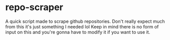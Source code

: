 # repo-scraper
A quick script made to scrape github repositories. Don't really expect much from this it's just something I needed lol
Keep in mind there is no form of input on this and you're gonna have to modify it if you want to use it.